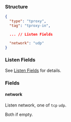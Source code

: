 ### Structure

```json
{
  "type": "tproxy",
  "tag": "tproxy-in",

  ... // Listen Fields

  "network": "udp"
}
```

### Listen Fields

See [Listen Fields](/configuration/shared/listen) for details.

### Fields

#### network

Listen network, one of `tcp` `udp`.

Both if empty.
